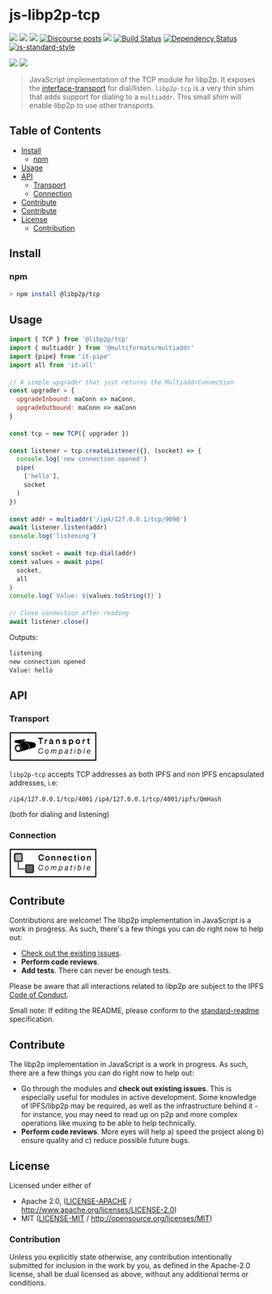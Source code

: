 # js-libp2p-tcp <!-- omit in toc -->

[![](https://img.shields.io/badge/made%20by-Protocol%20Labs-blue.svg?style=flat-square)](http://protocol.ai)
[![](https://img.shields.io/badge/project-libp2p-yellow.svg?style=flat-square)](http://libp2p.io/)
[![](https://img.shields.io/badge/freenode-%23libp2p-yellow.svg?style=flat-square)](http://webchat.freenode.net/?channels=%23libp2p)
[![Discourse posts](https://img.shields.io/discourse/https/discuss.libp2p.io/posts.svg)](https://discuss.libp2p.io)
[![](https://img.shields.io/codecov/c/github/libp2p/js-libp2p-tcp.svg?style=flat-square)](https://codecov.io/gh/libp2p/js-libp2p-tcp)
[![Build Status](https://github.com/libp2p/js-libp2p-tcp/actions/workflows/js-test-and-release.yml/badge.svg?branch=main)](https://github.com/libp2p/js-libp2p-tcp/actions/workflows/js-test-and-release.yml)
[![Dependency Status](https://david-dm.org/libp2p/js-libp2p-tcp.svg?style=flat-square)](https://david-dm.org/libp2p/js-libp2p-tcp)
[![js-standard-style](https://img.shields.io/badge/code%20style-standard-brightgreen.svg?style=flat-square)](https://github.com/feross/standard)

[![](https://raw.githubusercontent.com/libp2p/js-libp2p-interfaces/master/src/transport/img/badge.png)](https://github.com/libp2p/js-libp2p-interfaces/tree/master/src/transport)
[![](https://raw.githubusercontent.com/libp2p/js-libp2p-interfaces/master/src/connection/img/badge.png)](https://github.com/libp2p/js-libp2p-interfaces/tree/master/src/connection)

> JavaScript implementation of the TCP module for libp2p. It exposes the [interface-transport](https://github.com/libp2p/js-libp2p-interfaces/tree/master/packages/libp2p-interfaces/src/transport) for dial/listen. `libp2p-tcp` is a very thin shim that adds support for dialing to a `multiaddr`. This small shim will enable libp2p to use other transports.

## Table of Contents <!-- omit in toc -->

- [Install](#install)
  - [npm](#npm)
- [Usage](#usage)
- [API](#api)
  - [Transport](#transport)
  - [Connection](#connection)
- [Contribute](#contribute)
- [Contribute](#contribute-1)
- [License](#license)
  - [Contribution](#contribution)

## Install

### npm

```sh
> npm install @libp2p/tcp
```

## Usage

```js
import { TCP } from '@libp2p/tcp'
import { multiaddr } from '@multiformats/multiaddr'
import {pipe} from 'it-pipe'
import all from 'it-all'

// A simple upgrader that just returns the MultiaddrConnection
const upgrader = {
  upgradeInbound: maConn => maConn,
  upgradeOutbound: maConn => maConn
}

const tcp = new TCP({ upgrader })

const listener = tcp.createListener({}, (socket) => {
  console.log('new connection opened')
  pipe(
    ['hello'],
    socket
  )
})

const addr = multiaddr('/ip4/127.0.0.1/tcp/9090')
await listener.listen(addr)
console.log('listening')

const socket = await tcp.dial(addr)
const values = await pipe(
  socket,
  all
)
console.log(`Value: ${values.toString()}`)

// Close connection after reading
await listener.close()
```

Outputs:

```sh
listening
new connection opened
Value: hello
```

## API

### Transport

[![](https://raw.githubusercontent.com/libp2p/js-libp2p-interfaces/master/packages/libp2p-interfaces/src/transport/img/badge.png)](https://github.com/libp2p/js-libp2p-interfaces/tree/master/packages/libp2p-interfaces/src/transport)

`libp2p-tcp` accepts TCP addresses as both IPFS and non IPFS encapsulated addresses, i.e:

`/ip4/127.0.0.1/tcp/4001`
`/ip4/127.0.0.1/tcp/4001/ipfs/QmHash`

(both for dialing and listening)

### Connection

[![](https://raw.githubusercontent.com/libp2p/js-libp2p-interfaces/master/packages/libp2p-interfaces/src/connection/img/badge.png)](https://github.com/libp2p/js-libp2p-interfaces/tree/master/packages/libp2p-interfaces/src/connection)

## Contribute

Contributions are welcome! The libp2p implementation in JavaScript is a work in progress. As such, there's a few things you can do right now to help out:

- [Check out the existing issues](//github.com/libp2p/js-libp2p-tcp/issues).
- **Perform code reviews**.
- **Add tests**. There can never be enough tests.

Please be aware that all interactions related to libp2p are subject to the IPFS [Code of Conduct](https://github.com/ipfs/community/blob/master/code-of-conduct.md).

Small note: If editing the README, please conform to the [standard-readme](https://github.com/RichardLitt/standard-readme) specification.

## Contribute

The libp2p implementation in JavaScript is a work in progress. As such, there are a few things you can do right now to help out:

 - Go through the modules and **check out existing issues**. This is especially useful for modules in active development. Some knowledge of IPFS/libp2p may be required, as well as the infrastructure behind it - for instance, you may need to read up on p2p and more complex operations like muxing to be able to help technically.
 - **Perform code reviews**. More eyes will help a) speed the project along b) ensure quality and c) reduce possible future bugs.

## License

Licensed under either of

 * Apache 2.0, ([LICENSE-APACHE](LICENSE-APACHE) / http://www.apache.org/licenses/LICENSE-2.0)
 * MIT ([LICENSE-MIT](LICENSE-MIT) / http://opensource.org/licenses/MIT)

### Contribution

Unless you explicitly state otherwise, any contribution intentionally submitted for inclusion in the work by you, as defined in the Apache-2.0 license, shall be dual licensed as above, without any additional terms or conditions.
